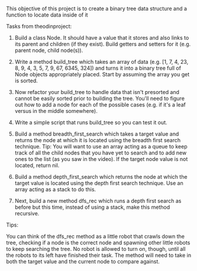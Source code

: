 This objective of this project is to create a binary tree data structure and a function to locate data inside of it

Tasks from theodinproject:

1. Build a class Node. It should have a value that it stores and also links to its parent and children (if they exist). Build getters and setters for it (e.g. parent node, child node(s)).

2. Write a method build_tree which takes an array of data (e.g. [1, 7, 4, 23, 8, 9, 4, 3, 5, 7, 9, 67, 6345, 324]) and turns it into a binary tree full of Node objects appropriately placed. Start by assuming the array you get is sorted.

3. Now refactor your build_tree to handle data that isn't presorted and cannot be easily sorted prior to building the tree. You'll need to figure out how to add a node for each of the possible cases (e.g. if it's a leaf versus in the middle somewhere).

4. Write a simple script that runs build_tree so you can test it out.

5. Build a method breadth_first_search which takes a target value and returns the node at which it is located using the breadth first search technique. Tip: You will want to use an array acting as a queue to keep track of all the child nodes that you have yet to search and to add new ones to the list (as you saw in the video). If the target node value is not located, return nil.

6. Build a method depth_first_search which returns the node at which the target value is located using the depth first search technique. Use an array acting as a stack to do this.

7. Next, build a new method dfs_rec which runs a depth first search as before but this time, instead of using a stack, make this method recursive.

Tips:

You can think of the dfs_rec method as a little robot that crawls down the tree, checking if a node is the correct node and spawning other little robots to keep searching the tree. No robot is allowed to turn on, though, until all the robots to its left have finished their task.
The method will need to take in both the target value and the current node to compare against.


